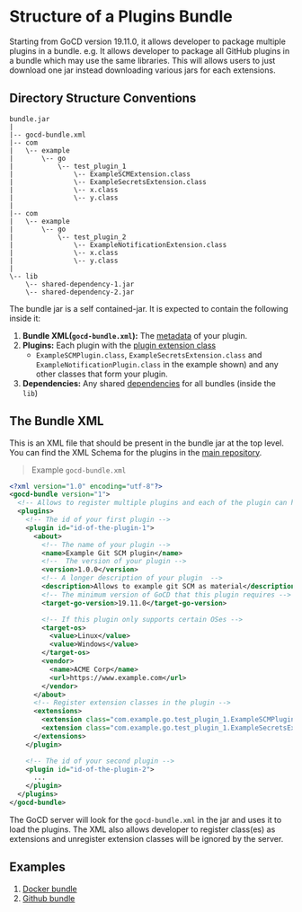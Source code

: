 # Structure of a Plugins Bundle

Starting from GoCD version 19.11.0, it allows developer to package multiple plugins in a bundle. e.g. It allows developer
to package all GitHub plugins in a bundle which may use the same libraries. This will allows users to just download one
jar instead downloading various jars for each extensions.

## Directory Structure Conventions

```
bundle.jar
|
|-- gocd-bundle.xml
|-- com
|   \-- example
|       \-- go
|           \-- test_plugin_1
|               \-- ExampleSCMExtension.class
|               \-- ExampleSecretsExtension.class
|               \-- x.class
|               \-- y.class
|
|-- com
|   \-- example
|       \-- go
|           \-- test_plugin_2
|               \-- ExampleNotificationExtension.class
|               \-- x.class
|               \-- y.class
|
\-- lib
    \-- shared-dependency-1.jar
    \-- shared-dependency-2.jar
```

The bundle jar is a self contained-jar. It is expected to contain the following inside it:

1. **Bundle XML(`gocd-bundle.xml`):** The [metadata](#the-bundle-xml) of your plugin. 
2. **Plugins:** Each plugin with the [plugin extension class](#the-plugin-extension-class) 
    - `ExampleSCMPlugin.class`, `ExampleSecretsExtension.class` and `ExampleNotificationPlugin.class` in 
       the example shown) and any other classes that form your plugin.
3. **Dependencies:** Any shared [dependencies](#the-plugin-dependencies) for all bundles (inside the `lib`)


## The Bundle XML

This is an XML file that should be present in the bundle jar at the top level. You can find the XML Schema for the plugins in the [main repository](https://github.com/gocd/gocd/blob/master/plugin-infra/go-plugin-api/src/main/resources/gocd-bundle-descriptor.xsd).

> Example `gocd-bundle.xml`

```xml
<?xml version="1.0" encoding="utf-8"?>
<gocd-bundle version="1">
  <!-- Allows to register multiple plugins and each of the plugin can have one or more extensions -->  
  <plugins>
    <!-- The id of your first plugin -->
    <plugin id="id-of-the-plugin-1">
      <about>
        <!-- The name of your plugin -->
        <name>Example Git SCM plugin</name>
        <!--  The version of your plugin -->
        <version>1.0.0</version>
        <!-- A longer description of your plugin  -->
        <description>Allows to example git SCM as material</description>
        <!-- The minimum version of GoCD that this plugin requires -->
        <target-go-version>19.11.0</target-go-version>

        <!-- If this plugin only supports certain OSes -->
        <target-os>
          <value>Linux</value>
          <value>Windows</value>
        </target-os>
        <vendor>
          <name>ACME Corp</name>
          <url>https://www.example.com</url>
        </vendor>
      </about>
      <!-- Register extension classes in the plugin -->  
      <extensions>
        <extension class="com.example.go.test_plugin_1.ExampleSCMPlugin" />
        <extension class="com.example.go.test_plugin_1.ExampleSecretsExtension" />
      </extensions>
    </plugin>

    <!-- The id of your second plugin -->
    <plugin id="id-of-the-plugin-2">
      ...
    </plugin>
  </plugins>
</gocd-bundle>
```

The GoCD server will look for the `gocd-bundle.xml` in the jar and uses it to load the plugins. The XML also allows developer 
to register class(es) as extensions and unregister extension classes will be ignored by the server.

## Examples

1. [Docker bundle](https://github.com/gocd-contrib/gocd-docker-plugins-bundle)
2. [Github bundle](https://github.com/gocd-contrib/gocd-github-plugins-bundle)
